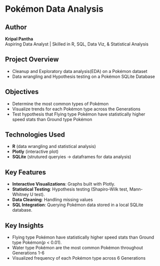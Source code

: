 
# Pokémon Data Analysis


## Author
**Kripal Pantha**  
Aspiring Data Analyst | Skilled in R, SQL, Data Viz, & Statistical Analysis 

## Project Overview
- Cleanup and Exploratory data analysis(EDA) on a Pokémon dataset
- Data wrangling and Hypothesis testing on a Pokémon SQLite Database

## Objectives
- Determine the most common types of Pokémon
- Visualize trends for each Pokémon type across the Generations
- Test hypothesis that Flying type Pokémon have statistically higher speed  stats than Ground type Pokémon

## Technologies Used

- **R** (data wrangling and statistical analysis)
- **Plotly** (interactive plot)
- **SQLite** (strutured queryies -> dataframes for data analysis)

##  Key Features

- **Interactive Visualizations**: Graphs built with Plotly.
- **Statistical Testing**: Hypothesis testing (Shapiro-Wilk test, Mann-Whitney U test).
- **Data Cleaning**: Handling missing values
- **SQL Integration**: Querying Pokémon data stored in a local SQLite database.

##  Key Insights

- Flying type Pokémon have statistically higher speed  stats than Ground type Pokémon(*p* < 0.01).
- Water type Pokémon are the most common Pokémon throughout Generations 1-6
- Visualized frequency of each Pokémon type across 6 Generations




